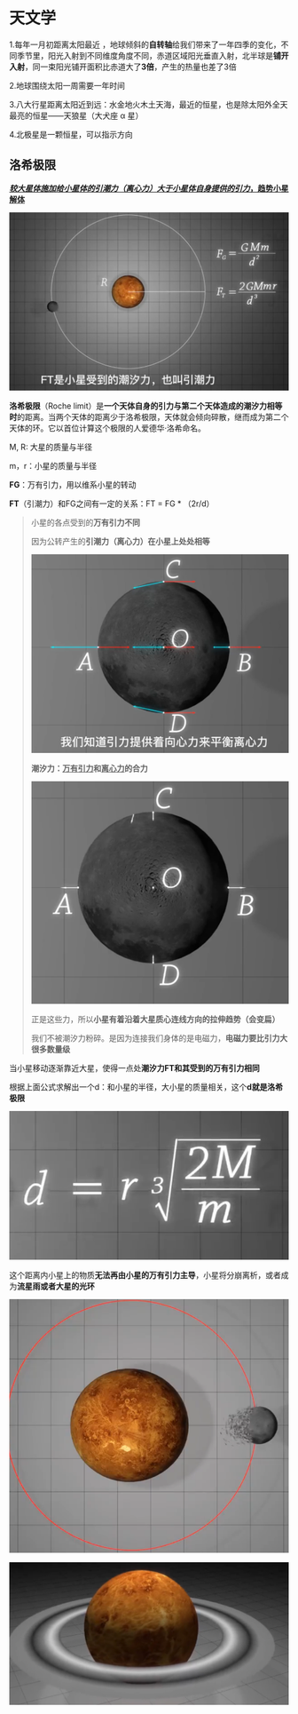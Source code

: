 # 天文学

1.每年一月初距离太阳最近 ，地球倾斜的**自转轴**给我们带来了一年四季的变化，不同季节里，阳光入射到不同维度角度不同，赤道区域阳光垂直入射，北半球是**铺开入射**，同一束阳光铺开面积比赤道大了**3倍**，产生的热量也差了3倍

2.地球围绕太阳一周需要一年时间

3.八大行星距离太阳近到远：水金地火木土天海，最近的恒星，也是除太阳外全天最亮的恒星——天狼星（大犬座 α 星）

4.北极星是一颗恒星，可以指示方向

## 洛希极限

**<u>*较大星体施加给小星体的引潮力（离心力）大于小星体自身提供的引力*，趋势小星解体</u>**

![](PIC/0.png)

**洛希极限**（Roche limit）是**一个天体自身的引力与第二个天体造成的潮汐力相等时**的距离。当两个天体的距离少于洛希极限，天体就会倾向碎散，继而成为第二个天体的环。它以首位计算这个极限的人爱德华·洛希命名。

M, R: 大星的质量与半径

m，r：小星的质量与半径

**FG**：万有引力，用以维系小星的转动

**FT**（引潮力）和FG之间有一定的关系：FT = FG * （2r/d）

> 小星的各点受到的**万有引力不同**
>
> 因为公转产生的**引潮力（离心力）**在小星上**处处相等**
>
> ![](PIC/1.png)
>
> **潮汐力：<u>万有引力</u>和<u>离心力</u>的合力**
>
> ![](PIC/2.png)
>
> 正是这些力，所以**小星有着沿着大星质心连线方向的拉伸趋势（会变扁）**
>
> 我们不被潮汐力粉碎。是因为连接我们身体的是电磁力，**电磁力要比引力大很多数量级**

当小星移动逐渐靠近大星，使得一点处**潮汐力FT和其受到的万有引力相同**

根据上面公式求解出一个d：和小星的半径，大小星的质量相关，这个**d就是洛希极限**

![](PIC/3.png)

这个距离内小星上的物质**无法再由小星的万有引力主导**，小星将分崩离析，或者成为**流星雨或者大星的光环**

![](PIC/4.png)

![](PIC/5.png)